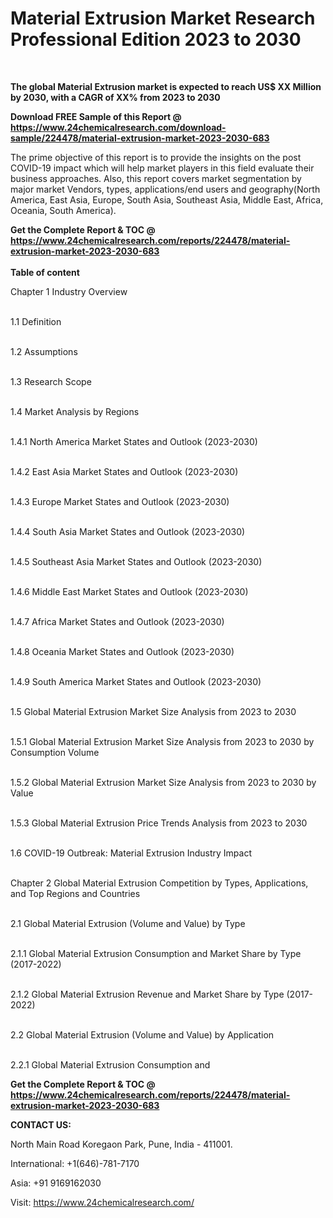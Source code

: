 <h1>Material Extrusion Market Research Professional Edition 2023 to 2030</h1><br/><p><strong>The global Material Extrusion market is expected to reach US$ XX Million by 2030, with a <strong>CAGR</strong> of XX% from 2023 to 2030</strong></p><div><b>Download FREE Sample of this Report @ <a href="https://www.24chemicalresearch.com/download-sample/224478/material-extrusion-market-2023-2030-683">https://www.24chemicalresearch.com/download-sample/224478/material-extrusion-market-2023-2030-683</a></b></div><p>The prime objective of this report is to provide the insights on the post COVID-19 impact which will help market players in this field evaluate their business approaches. Also, this report covers market segmentation by major market Vendors, types, applications/end users and geography(North America, East Asia, Europe, South Asia, Southeast Asia, Middle East, Africa, Oceania, South America).</p><div><b>Get the Complete Report & TOC @ <a href="https://www.24chemicalresearch.com/reports/224478/material-extrusion-market-2023-2030-683">https://www.24chemicalresearch.com/reports/224478/material-extrusion-market-2023-2030-683</a></b></div><br><b>Table of content</b><p>Chapter 1 Industry Overview<br />
 
 <br>1.1 Definition<br />
 
 <br>1.2 Assumptions<br />
 
 <br>1.3 Research Scope<br />
 
 <br>1.4 Market Analysis by Regions<br />
 
 <br>1.4.1 North America Market States and Outlook (2023-2030)<br />
 
 <br>1.4.2 East Asia Market States and Outlook (2023-2030)<br />
 
 <br>1.4.3 Europe Market States and Outlook (2023-2030)<br />
 
 <br>1.4.4 South Asia Market States and Outlook (2023-2030)<br />
 
 <br>1.4.5 Southeast Asia Market States and Outlook (2023-2030)<br />
 
 <br>1.4.6 Middle East Market States and Outlook (2023-2030)<br />
 
 <br>1.4.7 Africa Market States and Outlook (2023-2030)<br />
 
 <br>1.4.8 Oceania Market States and Outlook (2023-2030)<br />
 
 <br>1.4.9 South America Market States and Outlook (2023-2030)<br />
 
 <br>1.5 Global Material Extrusion Market Size Analysis from 2023 to 2030<br />
 
 <br>1.5.1 Global Material Extrusion Market Size Analysis from 2023 to 2030 by Consumption Volume<br />
 
 <br>1.5.2 Global Material Extrusion Market Size Analysis from 2023 to 2030 by Value<br />
 
 <br>1.5.3 Global Material Extrusion Price Trends Analysis from 2023 to 2030<br />
 
 <br>1.6 COVID-19 Outbreak: Material Extrusion Industry Impact<br />
 
 <br>Chapter 2 Global Material Extrusion Competition by Types, Applications, and Top Regions and Countries<br />
 
 <br>2.1 Global Material Extrusion (Volume and Value) by Type<br />
 
 <br>2.1.1 Global Material Extrusion Consumption and Market Share by Type (2017-2022)<br />
 
 <br>2.1.2 Global Material Extrusion Revenue and Market Share by Type (2017-2022)<br />
 
 <br>2.2 Global Material Extrusion (Volume and Value) by Application<br />
 
 <br>2.2.1 Global Material Extrusion Consumption and <br><div><b>Get the Complete Report & TOC @ <a href="https://www.24chemicalresearch.com/reports/224478/material-extrusion-market-2023-2030-683">https://www.24chemicalresearch.com/reports/224478/material-extrusion-market-2023-2030-683</a></b></div></p>
 
 <b>CONTACT US:</b><br>
 
 North Main Road Koregaon Park, Pune, India - 411001.<br/>
 
 International: +1(646)-781-7170<br/>
 
 Asia: +91 9169162030<br/>
 
 Visit: <a href="https://www.24chemicalresearch.com/">https://www.24chemicalresearch.com/</a>
 
 <br>